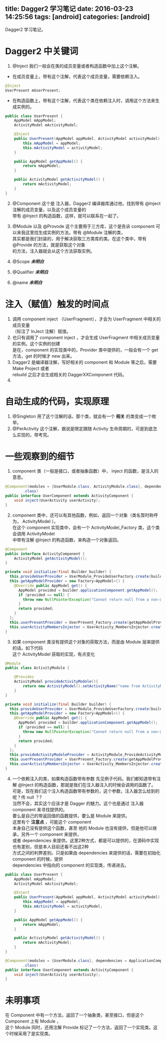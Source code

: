 title: Dagger2 学习笔记
date: 2016-03-23 14:25:56
tags: [android]
categories: [android]
---
Dagger2 学习笔记。
<!--more  -->
# Dagger2 中关键词
1. @Inject
我们一般会在类的成员变量或者构造函数中加上这个注解。
* 在成员变量上，带有这个注解，代表这个成员变量，需要依赖注入。

```java
@Inject
UserPresent mUserPresent;
```

* 在构造函数上，带有这个注解，代表这个类在依赖注入时，调用这个方法来生成实例的。

```java
public class UserPresent {
    AppModel mAppModel;
    ActivityModel mActivityModel;

    @Inject
    public UserPresent(AppModel appModel, ActivityModel activityModel) {
        this.mAppModel = appModel;
        this.mActivityModel = activityModel;
    }

    public AppModel getAppModel() {
        return mAppModel;
    }

    public ActivityModel getActivityModel() {
        return mActivityModel;
    }
}

```

2. @Component
这个是 注入器，Dagger2 编译器库通过他，找到带有 @Inject 注解的成员变量，以及这个成员变量的  
带有 @Inject 的构造函数，这样，就可以联系在一起了。

3. @Module 以及 @Provode
这个主要用于三方库，这个是告诉 component 可以来我这里找生成实例的方法。带有 @Module 注解的类，  
其实都是我们封装的，用于解决获取三方类库的类。在这个类中，带有 @Provide 的方法，就是获取这个对象  
的方法，注入器就会从这个方法获取实例。

4. @Scope
***未明白***

5. @Qualifier
***未明白***

6. @name
***未明白***


# 注入（赋值）触发的时间点
1. 调用 component inject （UserFragment），才会为 UserFragment 中相关的成员变量  
（标注了 InJect 注解）赋值。
2. 也只有调用了 component inject ，才会生成 UserFragment 中相关成员变量的实例。这个实例的创建  
是在，component 的实现类中的，Provider 类中提供的，一般会有一个 get 方法，get 的时候才 new 出来。
3. Dagger2 是编译器注解，写好相关的 component 和 Module 等之后，需要 Make Project 或者  
rebuild 之后才会生成相关的 DaggerXXComponent 代码。
4.

# 自动生成的代码，实现原理
1. @Singleton
用了这个注解的话，那个类，就会有一个 **相关** 的类变成一个枚举。
2. @PerActivity
这个注解，据说是限定跟随 Activity 生命周期的，可是到底怎么实现的，带考究。

# 一些观察到的细节
1. component 类（一般是接口，或者抽象函数）中， inject 的函数，是注入的意思。

```java
@Component(modules = {UserModule.class, ActivityModule.class}, dependencies = ApplicationComponent
        .class)
public interface UserComponent extends ActivityComponent {
    void inject(UserActivity userActivity);
}
```

2. component 类中，还可以有其他函数，例如，返回一个对象（类名暂时称呼为， ActivityModel ）。  
在这个 component 实现类中，会有一个 ActivityModel_Factory 类，这个类会调用 ActivityModel  
中带有注解 @Inject 的构造函数，来构造一个对象返回。

```java
@Component
public interface ActivityComponent {
    ActivityModel getActivityModel();
}
```

```java
private void initialize(final Builder builder) {  
  this.provideUserProvider = UserModule_ProvideUserFactory.create(builder.userModule);
  this.getAppModelProvider = new Factory<AppModel>() {
    @Override public AppModel get() {
      AppModel provided = builder.applicationComponent.getAppModel();
      if (provided == null) {
        throw new NullPointerException("Cannot return null from a non-@Nullable component method");
      }
      return provided;
    }
  };
  this.userPresentProvider = UserPresent_Factory.create(getAppModelProvider, ActivityModel_Factory.create());
  this.userActivityMembersInjector = UserActivity_MembersInjector.create((MembersInjector) MembersInjectors.noOp(), provideUserProvider, userPresentProvider);
}
```

3. 如果 component 类没有提供这个对象的获取方法，而是由 Module 层来提供的话。如下代码  
这个 ActivityModel 获取的实现，有点变化

```java
@Module
public class ActivityModule {

    @Provides
    ActivityModel provideActivityModole(){
        return new ActivityModel().setActivityName("name from ActivityModule");
    }
}
```


```java
private void initialize(final Builder builder) {  
  this.provideUserProvider = UserModule_ProvideUserFactory.create(builder.userModule);
  this.getAppModelProvider = new Factory<AppModel>() {
    @Override public AppModel get() {
      AppModel provided = builder.applicationComponent.getAppModel();
      if (provided == null) {
        throw new NullPointerException("Cannot return null from a non-@Nullable component method");
      }
      return provided;
    }
  };
  this.provideActivityModoleProvider = ActivityModule_ProvideActivityModoleFactory.create(builder.activityModule);
  this.userPresentProvider = UserPresent_Factory.create(getAppModelProvider, provideActivityModoleProvider);
  this.userActivityMembersInjector = UserActivity_MembersInjector.create((MembersInjector) MembersInjectors.noOp(), provideUserProvider, userPresentProvider);
}
```

4. 一个依赖注入的类，如果构造函数带有参数
先见例子代码。我们都知道带有注解 @Inject 的构造函数，那就是我们在注入器注入的时候会调用的函数了。  
可是，现在我们这个注入构造函数带有参数的，这个参数，注入器怎么给到的呢？传 null ？?  
当然不会，其实这个应该才是 Dagger 的魅力。这个也是通过 注入器 component 来寻找提供的。  
要么是自己的带返回值的函数提供，要么是 Module 来提供。  
这里有个 **注意点** ，可能这个 component  
本身自己没有提供这个函数，甚至 他的 Module 也没有提供，但是他可以继承，另外一个 component 来提供，  
或者 dependencies 来提供。这里2种方式，都是可以提供的，在源码中实现也有差别，但是本人目前还看不出这2种  
方式之间的利弊差别。只是如果由 dependencies 来提供的话，需要在初始化 component 的时候，提供  
dependencies 中指向的 component 的实现类，传递进去。

```java
public class UserPresent {
    AppModel mAppModel;
    ActivityModel mActivityModel;

    @Inject
    public UserPresent(AppModel appModel, ActivityModel activityModel) {
        this.mAppModel = appModel;
        this.mActivityModel = activityModel;
    }

    public AppModel getAppModel() {
        return mAppModel;
    }

    public ActivityModel getActivityModel() {
        return mActivityModel;
    }
}
```


```java
@Component(modules = {UserModule.class}, dependencies = ApplicationComponent
        .class)
public interface UserComponent extends ActivityComponent {
    void inject(UserActivity userActivity);
}
```

# 未明事项
在 Component 中有一个方法，返回了一个抽象类，甚至接口，但是这个 Component 上有 Module ，  
这个 Module 同时，还用注解 Provide 标记了一个方法，返回了一个实现类。这个时候采用了是实现类。
